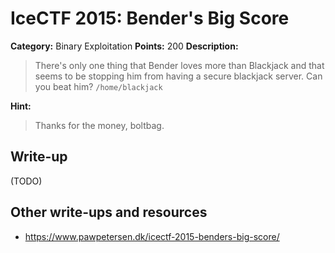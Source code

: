 # IceCTF 2015: Bender's Big Score

**Category:** Binary Exploitation
**Points:** 200
**Description:** 

> There's only one thing that Bender loves more than Blackjack and that seems to be stopping him from having a secure blackjack server. Can you beat him? <code>/home/blackjack</code>

**Hint:**

> Thanks for the money, boltbag.

## Write-up

(TODO)

## Other write-ups and resources

* <https://www.pawpetersen.dk/icectf-2015-benders-big-score/>
